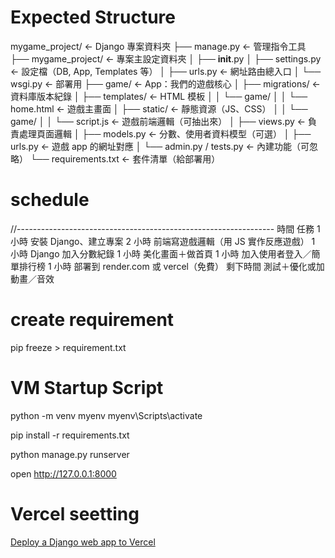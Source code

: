 # Expected Structure

mygame_project/                 ← Django 專案資料夾
├── manage.py                  ← 管理指令工具
├── mygame_project/            ← 專案主設定資料夾
│   ├── __init__.py
│   ├── settings.py            ← 設定檔（DB, App, Templates 等）
│   ├── urls.py                ← 網址路由總入口
│   └── wsgi.py                ← 部署用
├── game/                      ← App：我們的遊戲核心
│   ├── migrations/            ← 資料庫版本紀錄
│   ├── templates/             ← HTML 模板
│   │   └── game/
│   │       └── home.html      ← 遊戲主畫面
│   ├── static/                ← 靜態資源（JS、CSS）
│   │   └── game/
│   │       └── script.js      ← 遊戲前端邏輯（可抽出來）
│   ├── views.py               ← 負責處理頁面邏輯
│   ├── models.py              ← 分數、使用者資料模型（可選）
│   ├── urls.py                ← 遊戲 app 的網址對應
│   └── admin.py / tests.py    ← 內建功能（可忽略）
└── requirements.txt           ← 套件清單（給部署用）


# schedule
//----------------------------------------------------------------
時間	    任務
1 小時	    安裝 Django、建立專案
2 小時	    前端寫遊戲邏輯（用 JS 實作反應遊戲）
1 小時	    Django 加入分數紀錄
1 小時	    美化畫面＋做首頁
1 小時	    加入使用者登入／簡單排行榜
1 小時	    部署到 render.com 或 vercel（免費）
剩下時間	測試＋優化或加動畫／音效

# create requirement
pip freeze > requirement.txt

# VM Startup Script

python -m venv myenv
myenv\Scripts\activate

pip install -r requirements.txt

python manage.py runserver

open http://127.0.0.1:8000

# Vercel seetting 

[Deploy a Django web app to Vercel](https://www.youtube.com/watch?v=ZjVzHcXCeMU)